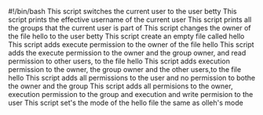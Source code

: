 #!/bin/bash
This script switches the current user to the user betty
This script prints the effective username of the current user
This script prints all the groups that the current user is part of
This script changes the owner of the file hello to the user betty
This script create an empty file called hello
This script adds execute permission to the owner of the file hello
This script adds the execute permission to the owner and the group owner, and read permission to other users, to the file hello
This script adds execution permission to the owner, the group owner and the other users,to the file hello
This script adds all permissions to the user and no permission to bothe the owner and the group
This script adds all permisions to the owner, execution permission to the group and execution and write permision to the user
This script set's the mode of the hello file the same as olleh's mode
